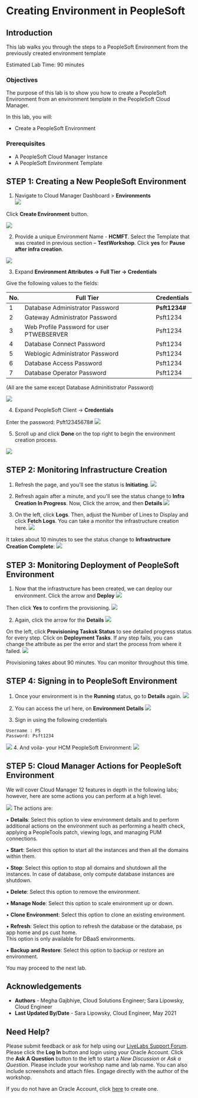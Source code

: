 # Creating Environment in PeopleSoft

## Introduction

This lab walks you through the steps to a PeopleSoft Environment from the previously created environment template

Estimated Lab Time: 90 minutes

### Objectives

The purpose of this lab is to show you how to create a PeopleSoft Environment from an environment template in the PeopleSoft Cloud Manager.

In this lab, you will:
* Create a PeopleSoft Environment

### Prerequisites
- A PeopleSoft Cloud Manager Instance
- A PeopleSoft Environment Template 

## **STEP 1**: Creating a New PeopleSoft Environment

1. Navigate to Cloud Manager Dashboard > **Environments**  
  ![](./images/1dashenv.png "")

 Click **Create Environment** button.

  ![](./images/e1.png "")

2. Provide a unique Environment Name - **HCMFT**. Select the Template that was created in previous section – **TestWorkshop**. Click **yes** for **Pause after infra creation**.  

  ![](./images/3newenvinfo.png "")

3. Expand **Environment Attributes -> Full Tier -> Credentials**

  Give the following values to the fields:

  No. | Full Tier | Credentials
  --- | --------- | -----------
  1 | Database Administrator Password | **Psft1234#**
  2 | Gateway Administrator Password | Psft1234
  3 | Web Profile Password for user PTWEBSERVER | Psft1234
  4 | Database Connect Password | Psft1234
  5 | Weblogic Administrator Password | Psft1234
  6 | Database Access Password | Psft1234
  7 | Database Operator Password | Psft1234

(All are the same except Database Adminitistrator Password)

  ![](./images/4credentials.png "")

4. Expand PeopleSoft Client -> **Credentials**

  Enter the password: Psft12345678#
  ![](./images/winenvpass.png "")

5. Scroll up and click **Done** on the top right to begin the environment creation process. 

  ![](./images/e4.png "")

<!-- 6. Accept the license. 

  ![](./images/e5.png "") -->

## **STEP 2**: Monitoring Infrastructure Creation

1. Refresh the page, and you'll see the status is **Initiating**.
  ![](./images/6initiating.png "")

2. Refresh again after a minute, and you'll see the status change to **Infra Creation In Progress**. Now, Click the arrow, and then **Details**
  ![](./images/7inprogress.png "")

3. On the left, click **Logs**. Then, adjust the Number of Lines to Display and click **Fetch Logs**. You can take a monitor the infrastructure creation here. 
  ![](./images/8fetchlogs.png "")

It takes about 10 minutes to see the status change to **Infrastructure Creation Complete**:
  ![](./images/9infracomplete.png "")



## **STEP 3**: Monitoring Deployment of PeopleSoft Environment

1. Now that the infrastructure has been created, we can deploy our environment. Click the arrow and **Deploy**
  ![](./images/10deploy.png "")

  Then click **Yes** to confirm the provisioning.
  ![](./images/11yesdeploy.png "")

2. Again, click the arrow for the **Details**
  ![](./images/12provisioning.png "")

  On the left, click **Provisioning Tasksk Status** to see detailed progress status for every step. Click on **Deployment Tasks**. If any step fails, you can change the attribute as per the error and start the process from where it failed.
  ![](./images/13tasks.png "")

Provisioning takes about 90 minutes. You can monitor throughout this time.

## **STEP 4**: Signing in to PeopleSoft Environment

1. Once your environment is in the **Running** status, go to **Details** again.
  ![](./images/14details.png "")

2. You can access the url here, on **Environment Details**
  ![](./images/15url.png "")

3. Sign in using the following credentials
  ```
  Username : PS    
  Password: Psft1234
  ```
  ![](./images/16pslogin.png "")
4. And voila- your HCM PeopleSoft Environment:
  ![](./images/17psenv.png "")



## **STEP 5**: Cloud Manager Actions for PeopleSoft Environment

We will cover Cloud Manager 12 features in depth in the following labs; however, here are some actions you can perform at a high level.

  ![](./images/actions.png "")
  The actions are:

  • **Details**: Select this option to view environment details and to perform additional actions on the environment such as performing a health check, applying a PeopleTools patch, viewing logs, and managing PUM connections.

  • **Start**: Select this option to start all the instances and then all the domains within them.

  • **Stop**: Select this option to stop all domains and shutdown all the instances. In case of database, only compute database instances are shutdown.

  • **Delete**: Select this option to remove the environment.

  • **Manage Node**: Select this option to scale environment up or down.

  • **Clone Environment**: Select this option to clone an existing environment.

  • **Refresh**: Select this option to refresh the database or the database, ps app home and ps cust home.  
  This option is only available for DBaaS environments.

  • **Backup and Restore**: Select this option to backup or restore an environment.



You may proceed to the next lab.

## Acknowledgements
* **Authors** - Megha Gajbhiye, Cloud Solutions Engineer; Sara Lipowsky, Cloud Engineer
* **Last Updated By/Date** - Sara Lipowsky, Cloud Engineer, May 2021

## Need Help?
Please submit feedback or ask for help using our [LiveLabs Support Forum](https://community.oracle.com/tech/developers/categories/Migrate%20SaaS%20to%20OCI). Please click the **Log In** button and login using your Oracle Account. Click the **Ask A Question** button to the left to start a *New Discussion* or *Ask a Question*.  Please include your workshop name and lab name.  You can also include screenshots and attach files.  Engage directly with the author of the workshop.

If you do not have an Oracle Account, click [here](https://profile.oracle.com/myprofile/account/create-account.jspx) to create one.